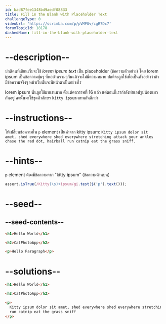 ```yaml
---
id: bad87fee1348bd9aedf08833
title: Fill in the Blank with Placeholder Text
challengeType: 0
videoUrl: 'https://scrimba.com/p/pVMPUv/cgR7Dc7'
forumTopicId: 18178
dashedName: fill-in-the-blank-with-placeholder-text
---
```


# --description--

ปกติคนที่เขียนเว็บจะใช้ <dfn>lorem ipsum text</dfn> เป็น placeholder (ข้อความตัวอย่าง)
โดย lorem ipsum เป็นข้อความสุ่มๆ ที่พออ่านรวมๆกันแล้วจะไม่มีความหมาย ปกติจะถูกใช้เพื่อเป็นตัวอย่างว่าถ้ามีข้อความจริงๆ หน้าเว็บนั้นจะมีหน้าตาเป็นอย่างไร

lorem ipsum นั้นถูกใช้มานานมาก ตั้งแต่ศตวรรศที่ 16 แล้ว แต่ตอนนี้เรากำลังทำแอปรูปน้องแมวกันอยู่ ฉะนั้นมาใช้ชุดตัวอักษร `kitty ipsum` แทนกันดีกว่า

# --instructions--

ให้เปลี่ยนข้อความใน `p` element เป็นคำจาก kitty ipsum: `Kitty ipsum dolor sit amet, shed everywhere shed everywhere stretching attack your ankles chase the red dot, hairball run catnip eat the grass sniff.`

# --hints--

`p` element ต้องมีข้อความจาก "kitty ipsum" (ข้อความด้านบน)

```js
assert.isTrue(/Kitty(\s)+ipsum/gi.test($('p').text()));
```

# --seed--

## --seed-contents--

```html
<h1>Hello World</h1>

<h2>CatPhotoApp</h2>

<p>Hello Paragraph</p>
```

# --solutions--

```html
<h1>Hello World</h1>

<h2>CatPhotoApp</h2>

<p>
  Kitty ipsum dolor sit amet, shed everywhere shed everywhere stretching attack your ankles chase the red dot, hairball
  run catnip eat the grass sniff
</p>
```
